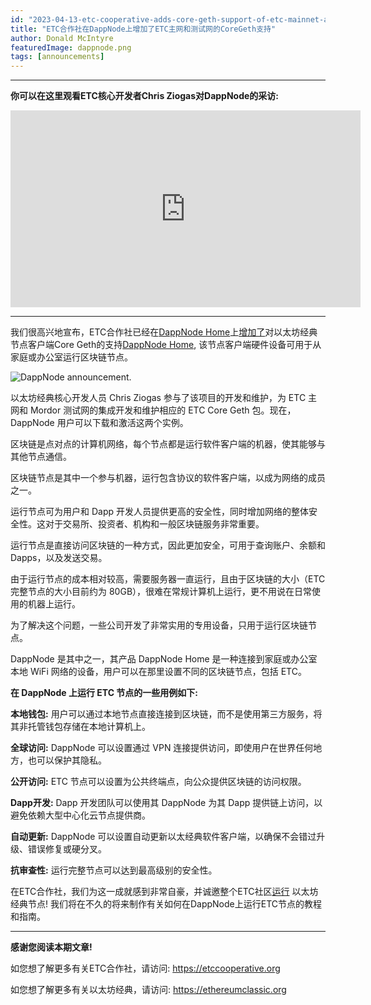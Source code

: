 ```yaml
---
id: "2023-04-13-etc-cooperative-adds-core-geth-support-of-etc-mainnet-and-testnet-to-dappnode-cn"
title: "ETC合作社在DappNode上增加了ETC主网和测试网的CoreGeth支持"
author: Donald McIntyre
featuredImage: dappnode.png
tags: [announcements]
---
```


---
**你可以在这里观看ETC核心开发者Chris Ziogas对DappNode的采访:**

<iframe width="560" height="315" src="https://www.youtube.com/embed/ugSAtwpogx4" title="YouTube video player" frameborder="0" allow="accelerometer; autoplay; clipboard-write; encrypted-media; gyroscope; picture-in-picture; web-share" allowfullscreen></iframe>

---

我们很高兴地宣布，ETC合作社已经在[DappNode Home](https://dappnode.com/)上[增加了](https://twitter.com/DAppNode/status/1645784583932346381)对以太坊经典节点客户端Core Geth的支持[DappNode Home](https://dappnode.com/), 该节点客户端硬件设备可用于从家庭或办公室运行区块链节点。

![DappNode announcement.](/dappnode-tweet-2.png)

以太坊经典核心开发人员 Chris Ziogas 参与了该项目的开发和维护，为 ETC 主网和 Mordor 测试网的集成开发和维护相应的 ETC Core Geth 包。现在，DappNode 用户可以下载和激活这两个实例。

区块链是点对点的计算机网络，每个节点都是运行软件客户端的机器，使其能够与其他节点通信。

区块链节点是其中一个参与机器，运行包含协议的软件客户端，以成为网络的成员之一。

运行节点可为用户和 Dapp 开发人员提供更高的安全性，同时增加网络的整体安全性。这对于交易所、投资者、机构和一般区块链服务非常重要。

运行节点是直接访问区块链的一种方式，因此更加安全，可用于查询账户、余额和 Dapps，以及发送交易。

由于运行节点的成本相对较高，需要服务器一直运行，且由于区块链的大小（ETC 完整节点的大小目前约为 80GB），很难在常规计算机上运行，更不用说在日常使用的机器上运行。

为了解决这个问题，一些公司开发了非常实用的专用设备，只用于运行区块链节点。

DappNode 是其中之一，其产品 DappNode Home 是一种连接到家庭或办公室本地 WiFi 网络的设备，用户可以在那里设置不同的区块链节点，包括 ETC。

**在 DappNode 上运行 ETC 节点的一些用例如下:**

**本地钱包:** 用户可以通过本地节点直接连接到区块链，而不是使用第三方服务，将其非托管钱包存储在本地计算机上。

**全球访问:**  DappNode 可以设置通过 VPN 连接提供访问，即使用户在世界任何地方，也可以保护其隐私。

**公开访问:** ETC 节点可以设置为公共终端点，向公众提供区块链的访问权限。

**Dapp开发:** Dapp 开发团队可以使用其 DappNode 为其 Dapp 提供链上访问，以避免依赖大型中心化云节点提供商。

**自动更新:** DappNode 可以设置自动更新以太经典软件客户端，以确保不会错过升级、错误修复或硬分叉。

**抗审查性:** 运行完整节点可以达到最高级别的安全性。

在ETC合作社，我们为这一成就感到非常自豪，并诚邀整个ETC社区[运行](https://dappnode.com) 以太坊经典节点! 我们将在不久的将来制作有关如何在DappNode上运行ETC节点的教程和指南。

--- 

**感谢您阅读本期文章!**

如您想了解更多有关ETC合作社，请访问: https://etccooperative.org

如您想了解更多有关以太坊经典，请访问: https://ethereumclassic.org
